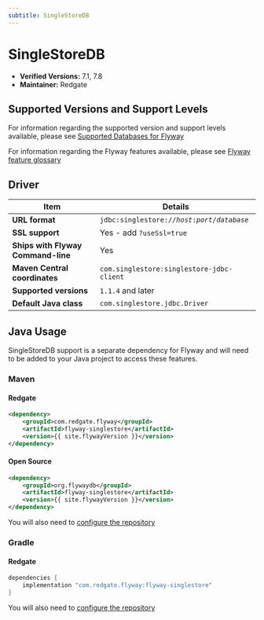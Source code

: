 ```yaml
---
subtitle: SingleStoreDB
---
```


# SingleStoreDB
- **Verified Versions:** 7.1, 7.8
- **Maintainer:** Redgate

## Supported Versions and Support Levels
For information regarding the supported version and support levels available,
please see [Supported Databases for Flyway](https://documentation.red-gate.com/flyway/learn-more-about-flyway/system-requirements/supported-databases-for-flyway)

For information regarding the Flyway features available, please see [Flyway feature glossary](https://documentation.red-gate.com/flyway/learn-more-about-flyway/feature-glossary)

## Driver

| Item                               | Details                                                                 |
|------------------------------------|-------------------------------------------------------------------------|
| **URL format**                     | <code>jdbc:singlestore://<i>host</i>:<i>port</i>/<i>database</i></code> |
| **SSL support**                    | Yes - add `?useSsl=true`                                                |
| **Ships with Flyway Command-line** | Yes                                                                     |
| **Maven Central coordinates**      | `com.singlestore:singlestore-jdbc-client`                               |
| **Supported versions**             | `1.1.4` and later                                                       |
| **Default Java class**             | `com.singlestore.jdbc.Driver`                                           |


## Java Usage

SingleStoreDB support is a separate dependency for Flyway and will need to be added to your Java project to access these features.

### Maven
#### Redgate

```xml
<dependency>
    <groupId>com.redgate.flyway</groupId>
    <artifactId>flyway-singlestore</artifactId>
    <version>{{ site.flywayVersion }}</version>
</dependency>
```
#### Open Source
```xml
<dependency>
    <groupId>org.flywaydb</groupId>
    <artifactId>flyway-singlestore</artifactId>
    <version>{{ site.flywayVersion }}</version>
</dependency>
```
You will also need to [configure the repository](Usage/api-java)

### Gradle
#### Redgate
```groovy
dependencies {
    implementation "com.redgate.flyway:flyway-singlestore"
}
```
You will also need to [configure the repository](Usage/api-java)
